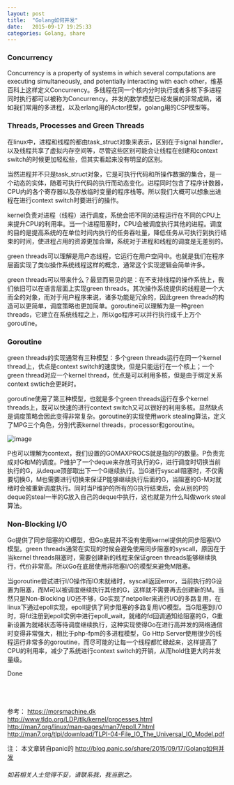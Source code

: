 ```yaml
---
layout: post
title:  "Golang如何并发"
date:   2015-09-17 19:25:33
categories: Golang, share
---
```

### Concurrency
Concurrency is a property of systems in which several computations are executing simultaneously, and potentially interacting with each other，维基百科上这样定义Concurrency。多线程在同一个核内分时执行或者多核下多进程同时执行都可以被称为Concurrency。并发的数学模型已经发展的非常成熟，诸如我们常用的多进程，以及erlang用的Actor模型，golang用的CSP模型等。

### Threads, Processes and Green Threads
在linux中，进程和线程的都由task_struct对象来表示，区别在于signal handler，以及线程共享了虚拟内存空间等，尽管这些区别可能会让线程在创建和context switch的时候更加轻松些，但其实看起来没有明显的区别。

当然进程并不只是task_struct对象，它是可执行代码和所操作数据的集合，是一个动态的实体，随着可执行代码的执行而动态变化。进程同时包含了程序计数器，CPU内的各个寄存器以及存放临时变量的程序栈等。所以我们大概可以想象出进程在进行context switch时要进行的操作。

kernel负责对进程（线程）进行调度，系统会把不同的进程运行在不同的CPU上来提升CPU的利用率。当一个进程阻塞时，CPU会被调度执行其他的进程。调度的目的是提高系统的在单位时间内执行的任务吞吐量，降低任务从可执行到执行结束的时间，使进程占用的资源更加合理，系统对于进程和线程的调度是无差别的。

green threads可以理解是用户态线程，它运行在用户空间中。也就是我们在程序层面实现了类似操作系统线程这样的概念，通常这个实现逻辑会简单许多。

green threads可以带来什么？最显而易见的是：在不支持线程的操作系统上，我们依旧可以在语言层面上实现green threads。其次操作系统提供的线程是一个大而全的对象，而对于用户程序来说，诸多功能是冗余的，因此green threads的构造可以更简单，调度策略也更加简单。goroutine可以理解为是一种green threads，它建立在系统线程之上，所以go程序可以并行执行成千上万个goroutine。

### Goroutine
green threads的实现通常有三种模型：多个green threads运行在同一个kernel thread上，优点是context switch的速度快，但是只能运行在一个核上；一个green thread对应一个kernel thread，优点是可以利用多核，但是由于绑定关系context swtich会更耗时。

goroutine使用了第三种模型，也就是多个green threads运行在多个kernel threads上，既可以快速的进行context switch又可以很好的利用多核。显然缺点是调度策略会因此变得非常复杂。goroutine的实现使用work stealing算法，定义了MPG三个角色，分别代表kernel threads，processor和goroutine。

![image](/images/syscall.jpg)

P也可以理解为context，我们设置的GOMAXPROCS就是指的P的数量。P负责完成对G和M的调度。P维护了一个deque来存放可执行的G，进行调度时切换当前执行的G，从deque顶部取出下一个G继续执行。当G进行syscall阻塞时，不仅需要切换G，M也需要进行切换来保证P能够继续执行后面的G，当阻塞的G-M对就绪时会被重新调度执行。同时当P维护的所有的G执行结束后，会从别的P的deque的steal一半的G放入自己的deque中执行，这也就是为什么叫做work steal算法。

### Non-Blocking I/O
Go提供了同步阻塞的IO模型，但Go底层并不没有使用kernel提供的同步阻塞I/O模型。green threads通常在实现的时候会避免使用同步阻塞的syscall，原因在于当kernel threads阻塞时，需要创建新的线程来保证green threads能够继续执行，代价非常高。所以Go在底层使用非阻塞I/O的模型来避免M阻塞。

当goroutine尝试进行I/O操作而IO未就绪时，syscall返回error，当前执行的G设置为阻塞，而M可以被调度继续执行其他的G，这样就不需要再去创建新的M。当然只是Non-Blocking I/O还不够，Go实现了netpoller来进行I/O的多路复用，在linux下通过epoll实现，epoll提供了同步阻塞的多路复用I/O模型。当G阻塞到I/O时，将fd注册到epoll实例中进行epoll_wait，就绪的fd回调通知给阻塞的G，G重新设置为就绪状态等待调度继续执行，这种实现使得Go在进行高并发的网络通信时变得非常强大，相比于php-fpm的多进程模型，Go Http Server使用很少的线程运行非常多的goroutine，而尽可能的让每一个线程都忙碌起来，这样提高了CPU的利用率，减少了系统进行context switch的开销，从而hold住更大的并发量级。

Done
<br/>
<br/>
<br/>
<br/>
<br/>
参考：
https://morsmachine.dk
http://www.tldp.org/LDP/tlk/kernel/processes.html
http://man7.org/linux/man-pages/man7/epoll.7.html
http://man7.org/tlpi/download/TLPI-04-File_IO_The_Universal_IO_Model.pdf

注：
本文章转自panic的
http://blog.panic.so/share/2015/09/17/Golang如何并发
###### 如若相关人士觉得不妥，请联系我，我当删之。
